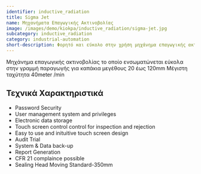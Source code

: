 ```yaml
---
identifier: inductive_radiation
title: Sigma Jet
name: Μηχανήματα Επαγωγικής Ακτινοβολίας
image: /images/demo/kiokpa/inductive_radiation/sigma-jet.jpg
subcategory: inductive_radiation
category: industrial-automation
short-description: Φορητό και εύκολο στην χρήση μηχάνημα επαγωγικής ακτινοβολίας ιδανικό για μικρές παραγωγές. 
---
```







Mηχάνημα επαγωγικής ακτινοβολίας το οποίο ενσωματώνεται εύκολα στην
γραμμή παραγωγής για καπάκια μεγέθους 20 έως 120mm
Μέγιστη ταχύτητα  40meter /min 

 
Τεχνικά Χαρακτηριστικά
---

*    Password Security
*    User management system and privileges
*    Electronic data storage
*    Touch screen control control for inspection and rejection
*    Easy to use and inituitive touch screen design
*    Audit Trial
*    System & Data back-up
*    Report Generation
*    CFR 21 complaince possible
*    Sealing Head Moving Standard-350mm
